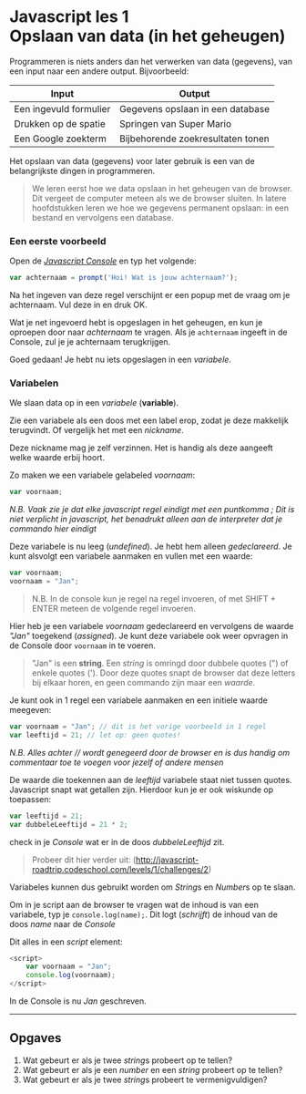 # Javascript les 1 <br>Opslaan van data (in het geheugen)
Programmeren is niets anders dan het verwerken van data (gegevens), van een input naar een andere output. Bijvoorbeeld:

| Input | Output |
---|---
Een ingevuld formulier | Gegevens opslaan in een database
Drukken op de spatie | Springen van Super Mario
Een Google zoekterm | Bijbehorende zoekresultaten tonen

Het opslaan van data (gegevens) voor later gebruik is een van de belangrijkste dingen in programmeren.

>We leren eerst hoe we data opslaan in het geheugen van de browser. Dit vergeet de computer meteen als we de browser sluiten. In latere hoofdstukken leren we hoe we gegevens permanent opslaan: in een bestand en vervolgens een database.

### Een eerste voorbeeld
Open de [*Javascript Console*](../#console) en typ het volgende:
```javascript
var achternaam = prompt('Hoi! Wat is jouw achternaam?');
```

Na het ingeven van deze regel verschijnt er een popup met de vraag om je achternaam. Vul deze in en druk OK.

Wat je net ingevoerd hebt is opgeslagen in het geheugen, en kun je oproepen door naar *achternaam* te vragen. Als je `achternaam` ingeeft in de Console, zul je je achternaam terugkrijgen.

Goed gedaan! Je hebt nu iets opgeslagen in een *variabele*.

### Variabelen

We slaan data op in een *variabele* (**variable**). 

Zie een variabele als een doos met een label erop, zodat je deze makkelijk terugvindt. Of vergelijk het met een *nickname*.

Deze nickname mag je zelf verzinnen. Het is handig als deze aangeeft welke waarde erbij hoort. 

Zo maken we een variabele gelabeled *voornaam*:
```javascript
var voornaam;
```

*N.B. Vaak zie je dat elke javascript regel eindigt met een puntkomma ; Dit is niet verplicht in javascript, het benadrukt alleen aan de interpreter dat je commando hier eindigt*

Deze variabele is nu leeg (*undefined*). Je hebt hem alleen *gedeclareerd*.
Je kunt alsvolgt een variabele aanmaken en vullen met een waarde:

```javascript
var voornaam;
voornaam = "Jan";
```

> N.B. In de console kun je regel na regel invoeren, of met SHIFT + ENTER meteen de volgende regel invoeren.

Hier heb je een variabele *voornaam* gedeclareerd en vervolgens de waarde *"Jan"* toegekend (*assigned*). Je kunt deze variabele ook weer opvragen in de Console door `voornaam` in te voeren.

> "Jan" is een **string**. Een *string* is omringd door dubbele quotes (") of enkele quotes ('). Door deze quotes snapt de browser dat deze letters bij elkaar horen, en geen commando zijn maar een *waarde*.

Je kunt ook in 1 regel een variabele aanmaken en een initiele waarde meegeven:
```javascript
var voornaam = "Jan"; // dit is het vorige voorbeeld in 1 regel
var leeftijd = 21; // let op: geen quotes!
```

*N.B. Alles achter // wordt genegeerd door de browser en is dus handig om commentaar toe te voegen voor jezelf of andere mensen*

De waarde die toekennen aan de *leeftijd* variabele staat niet tussen quotes. Javascript snapt wat getallen zijn. Hierdoor kun je er ook wiskunde op toepassen:

```javascript
var leeftijd = 21;
var dubbeleLeeftijd = 21 * 2;
```

check in je *Console* wat er in de doos *dubbeleLeeftijd* zit.

>Probeer dit hier verder uit: (http://javascript-roadtrip.codeschool.com/levels/1/challenges/2)

Variabeles kunnen dus gebruikt worden om *String*s en *Number*s op te slaan.

Om in je script aan de browser te vragen wat de inhoud is van een variabele, typ je `console.log(name);`. Dit logt (*schrijft*) de inhoud van de doos *name* naar de *Console* 

Dit alles in een *script* element:

```javascript
<script>
    var voornaam = "Jan";
    console.log(voornaam);
</script>
```

In de Console is nu *Jan* geschreven.

------------ 
## Opgaves

1. Wat gebeurt er als je twee *string*s probeert op te tellen?
2. Wat gebeurt er als je een *number* en een *string* probeert op te tellen?
3. Wat gebeurt er als je twee *string*s probeert te vermenigvuldigen?





